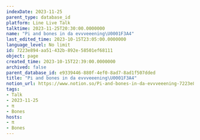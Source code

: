 ```yaml
---
indexDate: 2023-11-25
parent_type: database_id
platform: Line Live Talk
talktime: 2023-11-25T20:30:00.0000000
name: "Pi and bones in da evvveeening\U0001F3A4"
last_edited_time: 2023-10-15T23:05:00.0000000
language_level: No limit
id: 7223e894-aa51-432b-892e-58501ef68111
object: page
created_time: 2023-10-15T22:39:00.0000000
archived: false
parent_database_id: e9339446-880f-4ef0-8ad7-8ad1f507dded
title: "Pi and bones in da evvveeening\U0001F3A4"
notion_url: https://www.notion.so/Pi-and-bones-in-da-evvveeening-7223e894aa51432b892e58501ef68111
tags:
- Talk
- 2023-11-25
- π
- Bones
hosts:
- π
- Bones
---
```



   
   
   
   

   
























